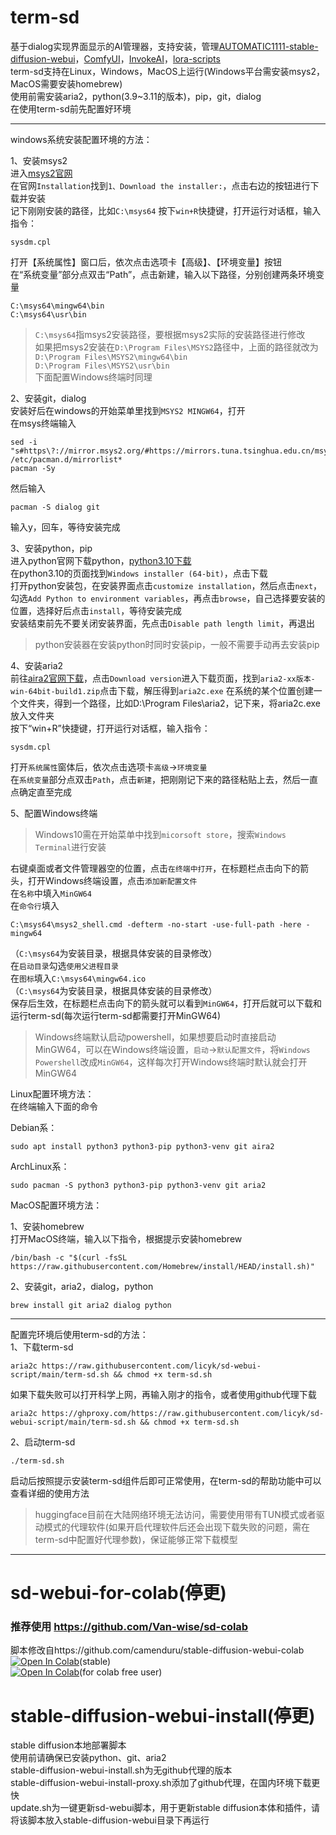 # term-sd

基于dialog实现界面显示的AI管理器，支持安装，管理[AUTOMATIC1111-stable-diffusion-webui](https://github.com/AUTOMATIC1111/stable-diffusion-webui)，[ComfyUI](https://github.com/comfyanonymous/ComfyUI)，[InvokeAI](https://github.com/invoke-ai/InvokeAI)，[lora-scripts](https://github.com/Akegarasu/lora-scripts)  
term-sd支持在Linux，Windows，MacOS上运行(Windows平台需安装msys2，MacOS需要安装homebrew)  
使用前需安装aria2，python(3.9~3.11的版本)，pip，git，dialog  
在使用term-sd前先配置好环境  

***

windows系统安装配置环境的方法：  

1、安装msys2  
进入[msys2官网](https://www.msys2.org/)  
在官网`Installation`找到`1、Download the installer:`，点击右边的按钮进行下载并安装  
记下刚刚安装的路径，比如`C:\msys64`
按下`win+R`快捷键，打开运行对话框，输入指令：  

    sysdm.cpl

打开【系统属性】窗口后，依次点击选项卡【高级】、【环境变量】按钮  
在“系统变量”部分点双击“Path”，点击新建，输入以下路径，分别创建两条环境变量  

    C:\msys64\mingw64\bin
    C:\msys64\usr\bin

>`C:\msys64`指msys2安装路径，要根据msys2实际的安装路径进行修改  
如果把msys2安装在`D:\Program Files\MSYS2`路径中，上面的路径就改为  
`D:\Program Files\MSYS2\mingw64\bin`  
`D:\Program Files\MSYS2\usr\bin`  
下面配置Windows终端时同理

2、安装git，dialog  
安装好后在windows的开始菜单里找到`MSYS2 MINGW64`，打开  
在msys终端输入  

    sed -i "s#https\?://mirror.msys2.org/#https://mirrors.tuna.tsinghua.edu.cn/msys2/#g" /etc/pacman.d/mirrorlist*
    pacman -Sy

然后输入  

    pacman -S dialog git

输入y，回车，等待安装完成  

3、安装python，pip  
进入python官网下载python，[python3.10下载](https://www.python.org/downloads/release/python-31011/)  
在python3.10的页面找到`Windows installer (64-bit)`，点击下载  
打开python安装包，在安装界面点击`customize installation`，然后点击`next`，勾选`Add Python to environment variables`，再点击`browse`，自己选择要安装的位置，选择好后点击`install`，等待安装完成  
安装结束前先不要关闭安装界面，先点击`Disable path length limit`，再退出  
>python安装器在安装python时同时安装pip，一般不需要手动再去安装pip

4、安装aria2  
前往[aira2官网下载](http://aria2.github.io/)，点击`Download version`进入下载页面，找到`aria2-xx版本-win-64bit-build1.zip`点击下载，解压得到`aria2c.exe`
在系统的某个位置创建一个文件夹，得到一个路径，比如D:\Program Files\aria2，记下来，将aria2c.exe放入文件夹  
按下“win+R”快捷键，打开运行对话框，输入指令：  

    sysdm.cpl

打开`系统属性`窗体后，依次点击选项卡`高级`->`环境变量`  
在`系统变量`部分点双击`Path`，点击`新建`，把刚刚记下来的路径粘贴上去，然后一直点确定直至完成  

5、配置Windows终端  
>Windows10需在开始菜单中找到`micorsoft store`，搜索`Windows Terminal`进行安装

右键桌面或者文件管理器空的位置，点击`在终端中打开`，在标题栏点击向下的箭头，打开Windows终端设置，点击`添加新配置文件`  
在`名称`中填入`MinGW64`  
在`命令行`填入  
```
C:\msys64\msys2_shell.cmd -defterm -no-start -use-full-path -here -mingw64
```
（`C:\msys64`为安装目录，根据具体安装的目录修改）  
在`启动目录`勾选`使用父进程目录`  
在`图标`填入`C:\msys64\mingw64.ico`  
（`C:\msys64`为安装目录，根据具体安装的目录修改）  
保存后生效，在标题栏点击向下的箭头就可以看到`MinGW64`，打开后就可以下载和运行term-sd(每次运行term-sd都需要打开MinGW64)
>Windows终端默认启动powershell，如果想要启动时直接启动MinGW64，可以在Windows终端设置，`启动`->`默认配置文件`，将`Windows Powershell`改成`MinGW64`，这样每次打开Windows终端时默认就会打开MinGW64

Linux配置环境方法：  
在终端输入下面的命令  

Debian系：  

    sudo apt install python3 python3-pip python3-venv git aira2

ArchLinux系：  

    sudo pacman -S python3 python3-pip python3-venv git aria2

MacOS配置环境方法：

1、安装homebrew  
打开MacOS终端，输入以下指令，根据提示安装homebrew
```
/bin/bash -c "$(curl -fsSL https://raw.githubusercontent.com/Homebrew/install/HEAD/install.sh)"
```

2、安装git，aria2，dialog，python
```
brew install git aria2 dialog python
```

***

 配置完环境后使用term-sd的方法：  
 1、下载term-sd

    aria2c https://raw.githubusercontent.com/licyk/sd-webui-script/main/term-sd.sh && chmod +x term-sd.sh

如果下载失败可以打开科学上网，再输入刚才的指令，或者使用github代理下载  

    aria2c https://ghproxy.com/https://raw.githubusercontent.com/licyk/sd-webui-script/main/term-sd.sh && chmod +x term-sd.sh

2、启动term-sd

    ./term-sd.sh

启动后按照提示安装term-sd组件后即可正常使用，在term-sd的帮助功能中可以查看详细的使用方法  
>huggingface目前在大陆网络环境无法访问，需要使用带有TUN模式或者驱动模式的代理软件(如果开启代理软件后还会出现下载失败的问题，需在term-sd中配置好代理参数)，保证能够正常下载模型

***

# sd-webui-for-colab(停更)
### 推荐使用 https://github.com/Van-wise/sd-colab

脚本修改自https://github.com/camenduru/stable-diffusion-webui-colab  
[![Open In Colab](https://colab.research.google.com/assets/colab-badge.svg)](https://colab.research.google.com/github/licyk/sd-webui-scipt/blob/main/other/stable_diffusion_webui_colab.ipynb)(stable)  
[![Open In Colab](https://colab.research.google.com/assets/colab-badge.svg)](https://colab.research.google.com/github/licyk/sd-webui-scipt/blob/main/other/fast_stable_diffusion.ipynb)(for  colab free user)  

# stable-diffusion-webui-install(停更)

stable diffusion本地部署脚本  
使用前请确保已安装python、git、aria2  
stable-diffusion-webui-install.sh为无github代理的版本  
stable-diffusion-webui-install-proxy.sh添加了github代理，在国内环境下载更快  
update.sh为一键更新sd-webui脚本，用于更新stable diffusion本体和插件，请将该脚本放入stable-diffusion-webui目录下再运行
